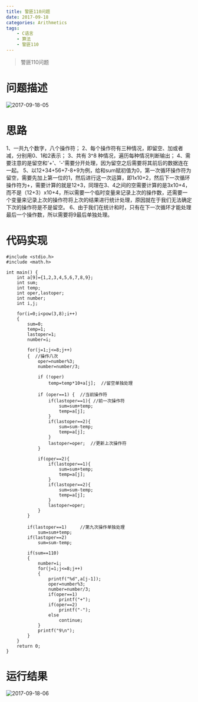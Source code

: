 ```yaml
---
title: 警匪110问题
date: 2017-09-18
categories: Arithmetics
tags:
    - C语言
    - 算法
    - 警匪110
---
```


> 警匪110问题

# 问题描述

![2017-09-18-05](http://ovefvi4g3.bkt.clouddn.com/2017-09-18-05-1.png)

# 思路

1、一共九个数字，八个操作符； 
2、每个操作符有三种情况，即留空、加或者减，分别用0、1和2表示；
3、共有 3^8 种情况，遍历每种情况判断输出； 
4、需要注意的是留空和'+'、'-'需要分开处理，因为留空之后需要将其前后的数据连在一起。 
5、以12+34+56+7-8+9为例，给和sum赋初值为0，第一次循环操作符为留空，需要先加上第一位的1，然后进行这一次运算，即1x10+2，然后下一次循环操作符为+，需要计算的就是12+3，同理在3、4之间的空需要计算的是3x10+4，而不是（12+3）x10+4，所以需要一个临时变量来记录上次的操作数，还需要一个变量来记录上次的操作符将上次的结果进行统计处理，原因就在于我们无法确定下次的操作符是不是留空。 
6、由于我们在统计和时，只有在下一次循环才能处理最后一个操作数，所以需要将9最后单独处理。 

# 代码实现

```
#include <stdio.h> 
#include <math.h> 

int main() {
	int a[9]={1,2,3,4,5,6,7,8,9};
	int sum; 
	int temp; 
	int oper,lastoper;  
    int number; 
    int i,j;
    
	for(i=0;i<pow(3,8);i++)  
    {  
        sum=0; 
		temp=1; 
		lastoper=1;  
        number=i;  
        
        for(j=1;j<=8;j++)  
        {  //操作八次 
            oper=number%3; 
			number=number/3;  
            
			if (!oper) 
				temp=temp*10+a[j];  //留空单独处理 
				
            if (oper==1) {  //当前操作符 
                if(lastoper==1){ //前一次操作符 
					sum=sum+temp; 
					temp=a[j];
				}  
                if(lastoper==2){
					sum=sum-temp; 
					temp=a[j];
				}  
                lastoper=oper;  //更新上次操作符 
            }  
            
            if(oper==2){  
                if(lastoper==1){
					sum=sum+temp; 
					temp=a[j];
				}  
                if(lastoper==2){
					sum=sum-temp; 
					temp=a[j];
				}  
                lastoper=oper;  
            }  
        }  
  
        if(lastoper==1) 	//第九次操作单独处理 
			sum=sum+temp;  
        if(lastoper==2) 
			sum=sum-temp;     
  
        if(sum==110)  
        {  
            number=i;  
            for(j=1;j<=8;j++)  
            {  
                printf("%d",a[j-1]);  
                oper=number%3; 
				number=number/3;  
                if(oper==1) 
					printf("+");  
                if(oper==2) 
					printf("-");
				else
					continue;
            }             
            printf("9\n");  
        }  
    }
	return 0;
}
```

# 运行结果

![2017-09-18-06](http://ovefvi4g3.bkt.clouddn.com/2017-09-18-06-1.png)


